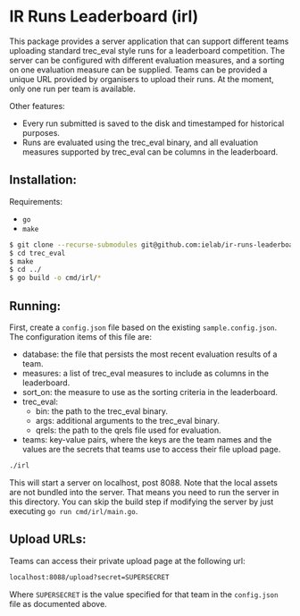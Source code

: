 # IR Runs Leaderboard (irl)

This package provides a server application that can support different teams uploading standard trec_eval style runs for a leaderboard competition.
The server can be configured with different evaluation measures, and a sorting on one evaluation measure can be supplied.
Teams can be provided a unique URL provided by organisers to upload their runs.
At the moment, only one run per team is available.

Other features:

 - Every run submitted is saved to the disk and timestamped for historical purposes.
 - Runs are evaluated using the trec_eval binary, and all evaluation measures supported by trec_eval can be columns in the leaderboard.

## Installation:

Requirements:

 - `go`
 - `make`

```bash
$ git clone --recurse-submodules git@github.com:ielab/ir-runs-leaderboard.git
$ cd trec_eval
$ make
$ cd ../
$ go build -o cmd/irl/*
```

## Running:

First, create a `config.json` file based on the existing `sample.config.json`.
The configuration items of this file are:

 - database: the file that persists the most recent evaluation results of a team.
 - measures: a list of trec_eval measures to include as columns in the leaderboard.
 - sort_on: the measure to use as the sorting criteria in the leaderboard.
 - trec_eval:
   - bin: the path to the trec_eval binary.
   - args: additional arguments to the trec_eval binary.
   - qrels: the path to the qrels file used for evaluation.
 - teams: key-value pairs, where the keys are the team names and the values are the secrets that teams use to access their file upload page.  

```bash
./irl
```

This will start a server on localhost, post 8088. Note that the local assets are not bundled into the server.
That means you need to run the server in this directory. You can skip the build step if modifying the server by just executing `go run cmd/irl/main.go`.

## Upload URLs:

Teams can access their private upload page at the following url:

```bash
localhost:8088/upload?secret=SUPERSECRET
```

Where `SUPERSECRET` is the value specified for that team in the `config.json` file as documented above.